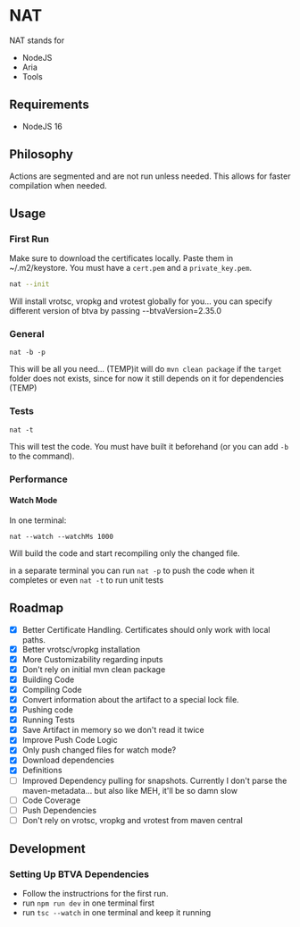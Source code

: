 # NAT

NAT stands for 
- NodeJS
- Aria
- Tools

## Requirements

- NodeJS 16

## Philosophy

Actions are segmented and are not run unless needed. This allows for faster compilation when needed.

## Usage

### First Run

Make sure to download the certificates locally. Paste them in ~/.m2/keystore. You must have a `cert.pem` and a `private_key.pem`.

```bash
nat --init
```
Will install vrotsc, vropkg and vrotest globally for you... you can specify different version of btva by passing --btvaVersion=2.35.0

### General

```
nat -b -p
```
This will be all you need...
(TEMP)it will do `mvn clean package` if the `target` folder does not exists, since for now it still depends on it for dependencies (TEMP)

### Tests

```
nat -t
```
This will test the code. You must have built it beforehand (or you can add `-b` to the command).

### Performance

#### Watch Mode

In one terminal:
```
nat --watch --watchMs 1000
```
Will build the code and start recompiling only the changed file.

in a separate terminal you can run `nat -p` to push the code when it completes or even `nat -t` to run unit tests

## Roadmap

- [x] Better Certificate Handling. Certificates should only work with local paths.
- [x] Better vrotsc/vropkg installation
- [x] More Customizability regarding inputs
- [x] Don't rely on initial mvn clean package
- [x] Building Code
- [x] Compiling Code
- [x] Convert information about the artifact to a special lock file.
- [x] Pushing code
- [x] Running Tests
- [x] Save Artifact in memory so we don't read it twice
- [x] Improve Push Code Logic
- [x] Only push changed files for watch mode?
- [x] Download dependencies
- [x] Definitions
- [ ] Improved Dependency pulling for snapshots. Currently I don't parse the maven-metadata... but also like MEH, it'll be so damn slow 
- [ ] Code Coverage
- [ ] Push Dependencies
- [ ] Don't rely on vrotsc, vropkg and vrotest from maven central

## Development

### Setting Up BTVA Dependencies

- Follow the instructrions for the first run.
- run `npm run dev` in one terminal first
- run `tsc --watch` in one terminal and keep it running
